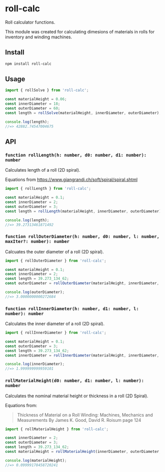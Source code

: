 # roll-calc

Roll calculator functions.

This module was created for calculating dimesions of materials in rolls for inventory and winding machines.

## Install

```sh
npm install roll-calc
```

## Usage

```js
import { rollSolve } from 'roll-calc';

const materialHeight = 0.06;
const innerDiameter = 18;
const outerDiameter = 60;
const length = rollSolve(materialHeight, innerDiameter, outerDiameter);

console.log(length);
//=> 42882.74547004675
```

## API

### `function rollLength(h: number, d0: number, d1: number): number`

Calculates length of a roll (2D spiral).

Equations from https://www.giangrandi.ch/soft/spiral/spiral.shtml

```js
import { rollLength } from 'roll-calc';

const materialHeight = 0.1;
const innerDiameter = 2;
const outerDiameter = 3;
const length = rollLength(materialHeight, innerDiameter, outerDiameter);

console.log(length);
//=> 39.27313461871492
```

### `function rollOuterDiameter(h: number, d0: number, l: number, maxIter?: number): number`

Calcuates the outer diameter of a roll (2D spiral).

```js
import { rollOuterDiameter } from 'roll-calc';

const materialHeight = 0.1;
const innerDiameter = 2;
const length = 39.273_134_62;
const outerDiameter = rollOuterDiameter(materialHeight, innerDiameter, length);

console.log(outerDiameter);
//=> 3.0000000000272684
```

### `function rollInnerDiameter(h: number, d1: number, l: number): number`

Calculates the inner diameter of a roll (2D spiral).

```js
import { rollInnerDiameter } from 'roll-calc';

const materialHeight = 0.1;
const outerDiameter = 3;
const length = 39.273_134_62;
const innerDiameter = rollInnerDiameter(materialHeight, innerDiameter, length);

console.log(innerDiameter);
//=> 1.999999999959101
```

### `rollMaterialHeight(d0: number, d1: number, l: number): number`

Calculates the nominal material height or thickness in a roll (2D Spiral).

Equations from:
> Thickness of Material on a Roll Winding: Machines, Mechanics and Measurements
By James K. Good, David R. Roisum
page 124

```js
import { rollMaterialHeight } from 'roll-calc';

const innerDiameter = 2;
const outerDiameter = 3;
const length = 39.273_134_62;
const materialHeight = rollMaterialHeight(innerDiameter, outerDiameter, length);

console.log(materialHeight);
//=> 0.09999178458720241
```
